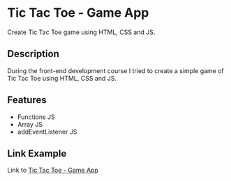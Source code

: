 # Tic Tac Toe - Game App

Create Tic Tac Toe game using HTML, CSS and JS.

## Description

During the front-end development course I tried to create a simple game of Tic Tac Toe using HTML, CSS and JS.

## Features

- Functions JS
- Array JS
- addEventListener JS

## Link Example

Link to [Tic Tac Toe - Game App](https://creative-tic-tac-toe-game.netlify.app/)
